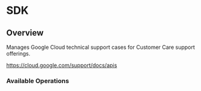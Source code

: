 # SDK

## Overview

Manages Google Cloud technical support cases for Customer Care support offerings. 

<https://cloud.google.com/support/docs/apis>
### Available Operations

